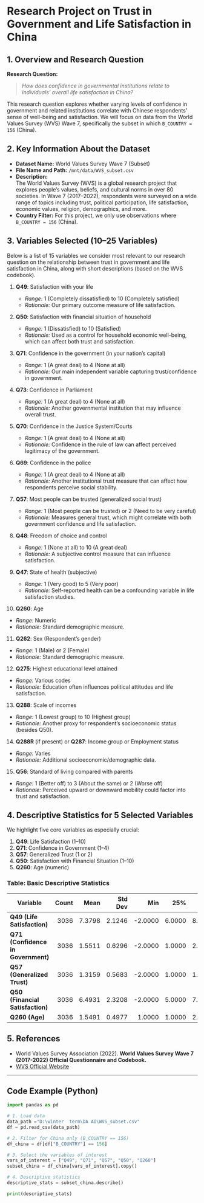 # Research Project on Trust in Government and Life Satisfaction in China

## 1. Overview and Research Question
**Research Question:**  
> *How does confidence in governmental institutions relate to individuals’ overall life satisfaction in China?*

This research question explores whether varying levels of confidence in government and related institutions correlate with Chinese respondents’ sense of well-being and satisfaction. We will focus on data from the World Values Survey (WVS) Wave 7, specifically the subset in which `B_COUNTRY = 156` (China).

## 2. Key Information About the Dataset
- **Dataset Name:** World Values Survey Wave 7 (Subset)
- **File Name and Path:** `/mnt/data/WVS_subset.csv`
- **Description:**  
  The World Values Survey (WVS) is a global research project that explores people’s values, beliefs, and cultural norms in over 80 societies. In Wave 7 (2017–2022), respondents were surveyed on a wide range of topics including trust, political participation, life satisfaction, economic values, religion, demographics, and more.  
- **Country Filter:** For this project, we only use observations where `B_COUNTRY = 156` (China).

## 3. Variables Selected (10–25 Variables)

Below is a list of 15 variables we consider most relevant to our research question on the relationship between trust in government and life satisfaction in China, along with short descriptions (based on the WVS codebook).  

1. **Q49**: Satisfaction with your life  
   - *Range:* 1 (Completely dissatisfied) to 10 (Completely satisfied)  
   - *Rationale:* Our primary outcome measure of life satisfaction.

2. **Q50**: Satisfaction with financial situation of household  
   - *Range:* 1 (Dissatisfied) to 10 (Satisfied)  
   - *Rationale:* Used as a control for household economic well-being, which can affect both trust and satisfaction.

3. **Q71**: Confidence in the government (in your nation’s capital)  
   - *Range:* 1 (A great deal) to 4 (None at all)  
   - *Rationale:* Our main independent variable capturing trust/confidence in government.

4. **Q73**: Confidence in Parliament  
   - *Range:* 1 (A great deal) to 4 (None at all)  
   - *Rationale:* Another governmental institution that may influence overall trust.

5. **Q70**: Confidence in the Justice System/Courts  
   - *Range:* 1 (A great deal) to 4 (None at all)  
   - *Rationale:* Confidence in the rule of law can affect perceived legitimacy of the government.

6. **Q69**: Confidence in the police  
   - *Range:* 1 (A great deal) to 4 (None at all)  
   - *Rationale:* Another institutional trust measure that can affect how respondents perceive social stability.

7. **Q57**: Most people can be trusted (generalized social trust)  
   - *Range:* 1 (Most people can be trusted) or 2 (Need to be very careful)  
   - *Rationale:* Measures general trust, which might correlate with both government confidence and life satisfaction.

8. **Q48**: Freedom of choice and control  
   - *Range:* 1 (None at all) to 10 (A great deal)  
   - *Rationale:* A subjective control measure that can influence satisfaction.

9. **Q47**: State of health (subjective)  
   - *Range:* 1 (Very good) to 5 (Very poor)  
   - *Rationale:* Self-reported health can be a confounding variable in life satisfaction studies.

10. **Q260**: Age  
   - *Range:* Numeric  
   - *Rationale:* Standard demographic measure.

11. **Q262**: Sex (Respondent’s gender)  
   - *Range:* 1 (Male) or 2 (Female)  
   - *Rationale:* Standard demographic measure.

12. **Q275**: Highest educational level attained  
   - *Range:* Various codes  
   - *Rationale:* Education often influences political attitudes and life satisfaction.

13. **Q288**: Scale of incomes  
   - *Range:* 1 (Lowest group) to 10 (Highest group)  
   - *Rationale:* Another proxy for respondent’s socioeconomic status (besides Q50).

14. **Q288R** (if present) or **Q287**: Income group or Employment status  
   - *Range:* Varies  
   - *Rationale:* Additional socioeconomic/demographic data.

15. **Q56**: Standard of living compared with parents  
   - *Range:* 1 (Better off) to 3 (About the same) or 2 (Worse off)  
   - *Rationale:* Perceived upward or downward mobility could factor into trust and satisfaction.

## 4. Descriptive Statistics for 5 Selected Variables

We highlight five core variables as especially crucial:

1. **Q49**: Life Satisfaction (1–10)  
2. **Q71**: Confidence in Government (1–4)  
3. **Q57**: Generalized Trust (1 or 2)  
4. **Q50**: Satisfaction with Financial Situation (1–10)  
5. **Q260**: Age (numeric)

### Table: Basic Descriptive Statistics

| Variable                         | Count   | Mean    | Std Dev  | Min    | 25%    | 50%    | 75%    | Max    |
|----------------------------------|--------:|--------:|--------:|-------:|-------:|-------:|-------:|-------:|
| **Q49 (Life Satisfaction)**      | 3036    | 7.3798  | 2.1246  | -2.0000 | 6.0000  | 8.0000  | 9.0000  | 10.0000 |
| **Q71 (Confidence in Government)** | 3036    | 1.5511  | 0.6296  | -2.0000 | 1.0000  | 2.0000  | 2.0000  | 4.0000  |
| **Q57 (Generalized Trust)**      | 3036    | 1.3159  | 0.5683  | -2.0000 | 1.0000  | 1.0000  | 2.0000  | 2.0000  |
| **Q50 (Financial Satisfaction)** | 3036    | 6.4931  | 2.3208  | -2.0000 | 5.0000  | 7.0000  | 8.0000  | 10.0000 |
| **Q260 (Age)**                   | 3036    | 1.5491  | 0.4977  |  1.0000 | 1.0000  | 2.0000  | 2.0000  | 2.0000  |




## 5. References
- World Values Survey Association (2022). **World Values Survey Wave 7 (2017-2022) Official Questionnaire and Codebook.**  
- [WVS Official Website](http://www.worldvaluessurvey.org/)

---

## **Code Example (Python)**

```python
import pandas as pd

# 1. Load data
data_path ="D:\winter  term\DA AI\WVS_subset.csv"
df = pd.read_csv(data_path)

# 2. Filter for China only (B_COUNTRY == 156)
df_china = df[df["B_COUNTRY"] == 156]

# 3. Select the variables of interest
vars_of_interest = ["Q49", "Q71", "Q57", "Q50", "Q260"]
subset_china = df_china[vars_of_interest].copy()

# 4. Descriptive statistics
descriptive_stats = subset_china.describe()

print(descriptive_stats)
